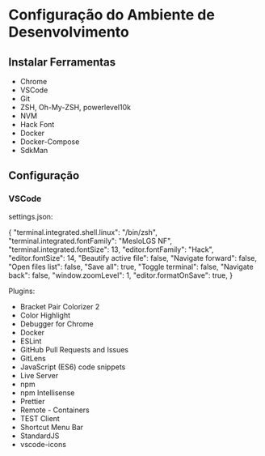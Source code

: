 # Configuração do Ambiente de Desenvolvimento

## Instalar Ferramentas

- Chrome
- VSCode
- Git
- ZSH, Oh-My-ZSH, powerlevel10k
- NVM
- Hack Font
- Docker
- Docker-Compose
- SdkMan

## Configuração

### VSCode

settings.json:

{
    "terminal.integrated.shell.linux": "/bin/zsh",
    "terminal.integrated.fontFamily": "MesloLGS NF",
    "terminal.integrated.fontSize": 13,
    "editor.fontFamily": "Hack",
    "editor.fontSize": 14,
    "Beautify active file": false,
    "Navigate forward": false,
    "Open files list": false,
    "Save all": true,
    "Toggle terminal": false,
    "Navigate back": false,
    "window.zoomLevel": 1,
    "editor.formatOnSave": true,
}

Plugins:
- Bracket Pair Colorizer 2
- Color Highlight
- Debugger for Chrome
- Docker
- ESLint
- GitHub Pull Requests and Issues
- GitLens
- JavaScript (ES6) code snippets
- Live Server
- npm
- npm Intellisense
- Prettier
- Remote - Containers
- TEST Client
- Shortcut Menu Bar
- StandardJS
- vscode-icons
